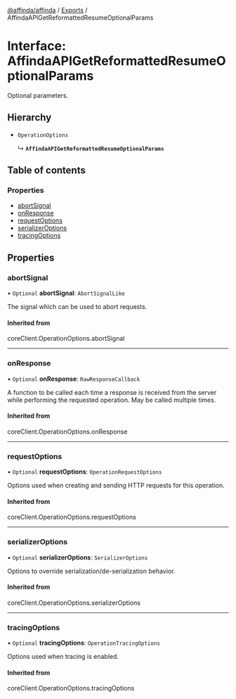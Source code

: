 [@affinda/affinda](../README.md) / [Exports](../modules.md) / AffindaAPIGetReformattedResumeOptionalParams

# Interface: AffindaAPIGetReformattedResumeOptionalParams

Optional parameters.

## Hierarchy

- `OperationOptions`

  ↳ **`AffindaAPIGetReformattedResumeOptionalParams`**

## Table of contents

### Properties

- [abortSignal](AffindaAPIGetReformattedResumeOptionalParams.md#abortsignal)
- [onResponse](AffindaAPIGetReformattedResumeOptionalParams.md#onresponse)
- [requestOptions](AffindaAPIGetReformattedResumeOptionalParams.md#requestoptions)
- [serializerOptions](AffindaAPIGetReformattedResumeOptionalParams.md#serializeroptions)
- [tracingOptions](AffindaAPIGetReformattedResumeOptionalParams.md#tracingoptions)

## Properties

### abortSignal

• `Optional` **abortSignal**: `AbortSignalLike`

The signal which can be used to abort requests.

#### Inherited from

coreClient.OperationOptions.abortSignal

___

### onResponse

• `Optional` **onResponse**: `RawResponseCallback`

A function to be called each time a response is received from the server
while performing the requested operation.
May be called multiple times.

#### Inherited from

coreClient.OperationOptions.onResponse

___

### requestOptions

• `Optional` **requestOptions**: `OperationRequestOptions`

Options used when creating and sending HTTP requests for this operation.

#### Inherited from

coreClient.OperationOptions.requestOptions

___

### serializerOptions

• `Optional` **serializerOptions**: `SerializerOptions`

Options to override serialization/de-serialization behavior.

#### Inherited from

coreClient.OperationOptions.serializerOptions

___

### tracingOptions

• `Optional` **tracingOptions**: `OperationTracingOptions`

Options used when tracing is enabled.

#### Inherited from

coreClient.OperationOptions.tracingOptions
